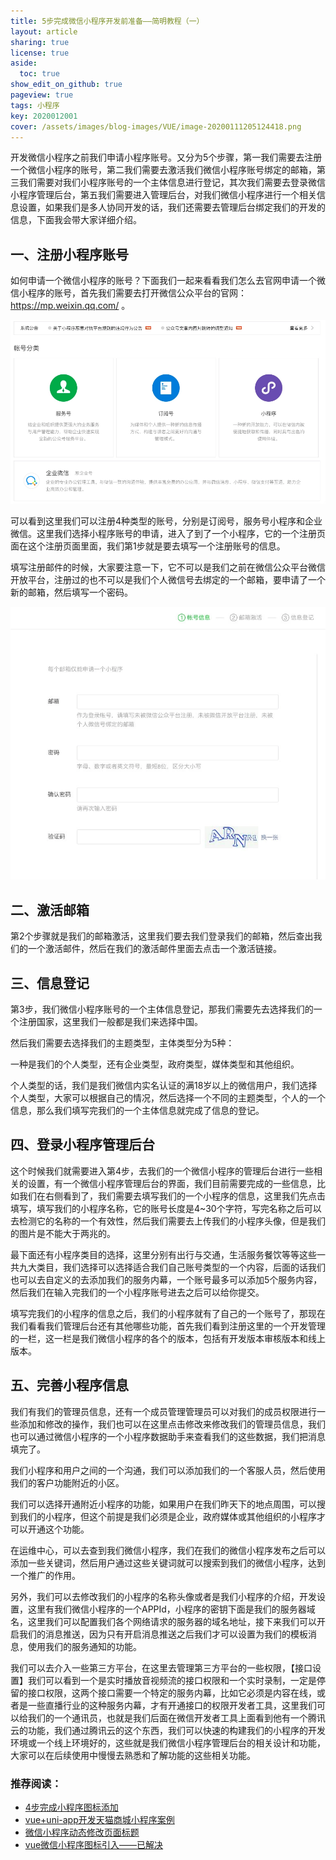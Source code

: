 ```yaml
---
title: 5步完成微信小程序开发前准备——简明教程（一）
layout: article
sharing: true
license: true
aside:
  toc: true
show_edit_on_github: true
pageview: true
tags: 小程序
key: 2020012001
cover: /assets/images/blog-images/VUE/image-20200111205124418.png
---
```




开发微信小程序之前我们申请小程序账号。又分为5个步骤，第一我们需要去注册一个微信小程序的账号，第二我们需要去激活我们微信小程序账号绑定的邮箱，第三我们需要对我们小程序账号的一个主体信息进行登记，其次我们需要去登录微信小程序管理后台，第五我们需要进入管理后台，对我们微信小程序进行一个相关信息设置，如果我们是多人协同开发的话，我们还需要去管理后台绑定我们的开发的信息，下面我会带大家详细介绍。



## 一、注册小程序账号

如何申请一个微信小程序的账号？下面我们一起来看看我们怎么去官网申请一个微信小程序的账号，首先我们需要去打开微信公众平台的官网：https://mp.weixin.qq.com/ 。

![image-20200119230810374](/assets/images/blog-images/other/image-20200119230810374.webp)



可以看到这里我们可以注册4种类型的账号，分别是订阅号，服务号小程序和企业微信。这里我们选择小程序账号的申请，进入了到了一个小程序，它的一个注册页面在这个注册页面里面，我们第1步就是要去填写一个注册账号的信息。

填写注册邮件的时候，大家要注意一下，它不可以是我们之前在微信公众平台微信开放平台，注册过的也不可以是我们个人微信号去绑定的一个邮箱，要申请了一个新的邮箱，然后填写一个密码。

![image-20200120091812630](/assets/images/blog-images/other/image-20200120091812630.webp)





## 二、激活邮箱

第2个步骤就是我们的邮箱激活，这里我们要去我们登录我们的邮箱，然后查出我们的一个激活邮件，然后在我们的激活邮件里面去点击一个激活链接。




## 三、信息登记

第3步，我们微信小程序账号的一个主体信息登记，那我们需要先去选择我们的一个注册国家，这里我们一般都是我们来选择中国。

然后我们需要去选择我们的主题类型，主体类型分为5种：

一种是我们的个人类型，还有企业类型，政府类型，媒体类型和其他组织。

个人类型的话，我们是我们微信内实名认证的满18岁以上的微信用户，我们选择个人类型，大家可以根据自己的情况，然后选择一个不同的主题类型，个人的一个信息，那么我们填写完我们的一个主体信息就完成了信息的登记。






## 四、登录小程序管理后台

这个时候我们就需要进入第4步，去我们的一个微信小程序的管理后台进行一些相关的设置，有一个微信小程序管理后台的界面，我们目前需要完成的一些信息，比如我们在右侧看到了，我们需要去填写我们的一个小程序的信息，这里我们先点击填写，填写我们的小程序名称，它的账号长度是4~30个字符，写完名称之后可以去检测它的名称的一个有效性，然后我们需要去上传我们的小程序头像，但是我们的图片是不能大于两兆的。



最下面还有小程序类目的选择，这里分别有出行与交通，生活服务餐饮等等这些一共九大类目，我们选择可以选择适合我们自己账号类型的一个内容，后面的话我们也可以去自定义的去添加我们的服务内幕，一个账号最多可以添加5个服务内容，然后我们在输入完我们的一个小程序账号进去之后可以给你提交。



填写完我们的小程序的信息之后，我们的小程序就有了自己的一个账号了，那现在我们看看我们管理后台还有其他哪些功能，首先我们看到注册这里的一个开发管理的一栏，这一栏是我们微信小程序的各个的版本，包括有开发版本审核版本和线上版本。




## 五、完善小程序信息



我们有我们的管理员信息，还有一个成员管理管理员可以对我们的成员权限进行一些添加和修改的操作，我们也可以在这里点击修改来修改我们的管理员信息，我们也可以通过微信小程序的一个小程序数据助手来查看我们的这些数据，我们把消息填完了。



我们小程序和用户之间的一个沟通，我们可以添加我们的一个客服人员，然后使用我们的客户功能附近的小区。

我们可以选择开通附近小程序的功能，如果用户在我们昨天下的地点周围，可以搜到我们的小程序，但这个前提是我们必须是企业，政府媒体或其他组织的小程序才可以开通这个功能。

在运维中心，可以去查到我们微信小程序，我们在我们的微信小程序发布之后可以添加一些关键词，然后用户通过这些关键词就可以搜索到我们的微信小程序，达到一个推广的作用。



另外，我们可以去修改我们的小程序的名称头像或者是我们小程序的介绍，开发设置，这里有我们微信小程序的一个APPId，小程序的密钥下面是我们的服务器域名，这里我们可以配置我们各个网络请求的服务器的域名地址，接下来我们可以开启我们的消息推送，因为只有开启消息推送之后我们才可以设置为我们的模板消息，使用我们的服务通知的功能。



我们可以去介入一些第三方平台，在这里去管理第三方平台的一些权限，【接口设置】我们可以看到一个是实时播放音视频流的接口权限和一个实时录制，一定是停留的接口权限，这两个接口需要一个特定的服务内幕，比如它必须是内容在线，或者是一些直播行业的这种服务内幕，才有开通接口的权限开发者工具，这里我们可以给我们的一个通讯员，也就是我们后面在微信开发者工具上面看到他有一个腾讯云的功能，我们通过腾讯云的这个东西，我们可以快速的构建我们的小程序的开发环境或一个线上环境好的，这些就是我们微信小程序管理后台的相关设计和功能，大家可以在后续使用中慢慢去熟悉和了解功能的这些相关功能。



### 推荐阅读：

- [4步完成小程序图标添加](https://muitlog.com/2019/12/16/4步完成小程序图标添加.html)
- [vue+uni-app开发天猫商城小程序案例](https://muitlog.com/2019/12/09/vueuni-app.html)
- [微信小程序动态修改页面标题](https://muitlog.com/2019/12/01/微信小程序动态修改页面标题.html)
- [vue微信小程序图标引入——已解决](https://muitlog.com/2019/11/25/vue微信小程序图标引入-已解决.html)